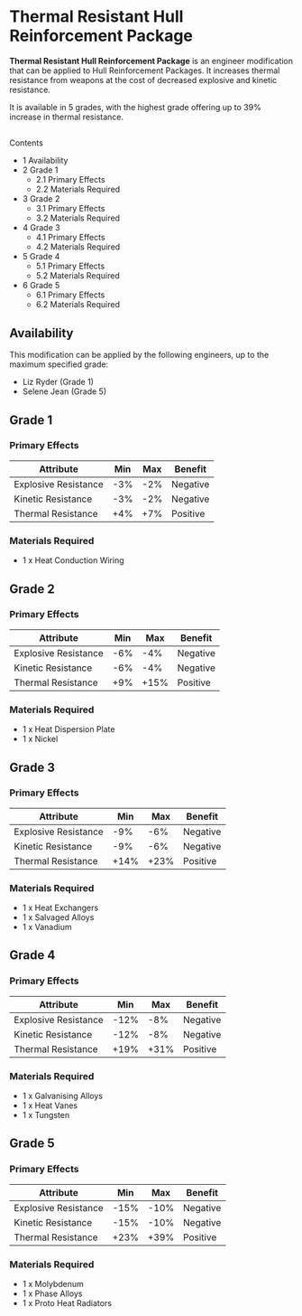 # Thermal Resistant Hull Reinforcement Package
**Thermal Resistant Hull Reinforcement Package** is an engineer modification that can be applied to Hull Reinforcement Packages. It increases thermal resistance from weapons at the cost of decreased explosive and kinetic resistance.

It is available in 5 grades, with the highest grade offering up to 39% increase in thermal resistance.

## 

Contents

- 1 Availability
- 2 Grade 1
    - 2.1 Primary Effects
    - 2.2 Materials Required
- 3 Grade 2
    - 3.1 Primary Effects
    - 3.2 Materials Required
- 4 Grade 3
    - 4.1 Primary Effects
    - 4.2 Materials Required
- 5 Grade 4
    - 5.1 Primary Effects
    - 5.2 Materials Required
- 6 Grade 5
    - 6.1 Primary Effects
    - 6.2 Materials Required

## Availability

This modification can be applied by the following engineers, up to the maximum specified grade:

- Liz Ryder (Grade 1)
- Selene Jean (Grade 5)

## Grade 1

### Primary Effects

| Attribute | Min | Max | Benefit |
| --- | --- | --- | --- |
| Explosive Resistance | -3% | -2% | Negative |
| Kinetic Resistance | -3% | -2% | Negative |
| Thermal Resistance | +4% | +7% | Positive |

### Materials Required

- 1 x Heat Conduction Wiring

## Grade 2

### Primary Effects

| Attribute | Min | Max | Benefit |
| --- | --- | --- | --- |
| Explosive Resistance | -6% | -4% | Negative |
| Kinetic Resistance | -6% | -4% | Negative |
| Thermal Resistance | +9% | +15% | Positive |

### Materials Required

- 1 x Heat Dispersion Plate
- 1 x Nickel

## Grade 3

### Primary Effects

| Attribute | Min | Max | Benefit |
| --- | --- | --- | --- |
| Explosive Resistance | -9% | -6% | Negative |
| Kinetic Resistance | -9% | -6% | Negative |
| Thermal Resistance | +14% | +23% | Positive |

### Materials Required

- 1 x Heat Exchangers
- 1 x Salvaged Alloys
- 1 x Vanadium

## Grade 4

### Primary Effects

| Attribute | Min | Max | Benefit |
| --- | --- | --- | --- |
| Explosive Resistance | -12% | -8% | Negative |
| Kinetic Resistance | -12% | -8% | Negative |
| Thermal Resistance | +19% | +31% | Positive |

### Materials Required

- 1 x Galvanising Alloys
- 1 x Heat Vanes
- 1 x Tungsten

## Grade 5

### Primary Effects

| Attribute | Min | Max | Benefit |
| --- | --- | --- | --- |
| Explosive Resistance | -15% | -10% | Negative |
| Kinetic Resistance | -15% | -10% | Negative |
| Thermal Resistance | +23% | +39% | Positive |

### Materials Required

- 1 x Molybdenum
- 1 x Phase Alloys
- 1 x Proto Heat Radiators